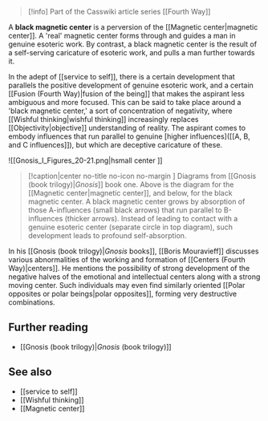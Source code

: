 
> [!info] Part of the Casswiki article series [[Fourth Way]]

A **black magnetic center** is a perversion of the [[Magnetic center|magnetic center]]. A 'real' magnetic center forms through and guides a man in genuine esoteric work. By contrast, a black magnetic center is the result of a self-serving caricature of esoteric work, and pulls a man further towards it.

In the adept of [[service to self]], there is a certain development that parallels the positive development of genuine esoteric work, and a certain [[Fusion (Fourth Way)|fusion of the being]] that makes the aspirant less ambiguous and more focused. This can be said to take place around a 'black magnetic center,' a sort of concentration of negativity, where [[Wishful thinking|wishful thinking]] increasingly replaces [[Objectivity|objective]] understanding of reality. The aspirant comes to embody influences that run parallel to genuine [higher influences]([[A, B, and C influences]]), but which are deceptive caricature of these.

![[Gnosis_I_Figures_20-21.png|hsmall center ]] 
> [!caption|center no-title no-icon no-margin ]
> Diagrams from [[Gnosis (book trilogy)|_Gnosis_]] book one. Above is the diagram for the [[Magnetic center|magnetic center]], and below, for the black magnetic center. A black magnetic center grows by absorption of those A-influences (small black arrows) that run parallel to B-influences (thicker arrows). Instead of leading to contact with a genuine esoteric center (separate circle in top diagram), such development leads to profound self-absorption.

In his [[Gnosis (book trilogy)|_Gnosis_ books]], [[Boris Mouravieff]] discusses various abnormalities of the working and formation of [[Centers (Fourth Way)|centers]]. He mentions the possibility of strong development of the negative halves of the emotional and intellectual centers along with a strong moving center. Such individuals may even find similarly oriented [[Polar opposites or polar beings|polar opposites]], forming very destructive combinations.

Further reading
---------------

*   [[Gnosis (book trilogy)|_Gnosis_ (book trilogy)]]

See also
--------

*   [[service to self]]
*   [[Wishful thinking]]
*   [[Magnetic center]]